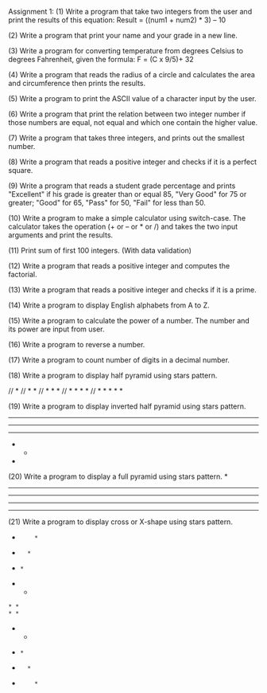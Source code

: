 
Assignment 1: 
(1) Write a program that take two integers from the user 
and print the results of this equation:
Result = ((num1 + num2) * 3) – 10

(2) Write a program that print your name and your grade 
in a new line.

(3) Write a program for converting temperature from 
degrees Celsius to degrees Fahrenheit,
given the formula:
F = (C x 9/5)+ 32

(4) Write a program that reads the radius of a circle and 
calculates the area and circumference then prints the 
results.

(5) Write a program to print the ASCII value of a character 
input by the user.

(6) Write a program that print the relation between two 
integer number if those numbers are equal, not equal and 
which one contain the higher value.

(7) Write a program that takes three integers, and prints 
out the smallest number.

(8) Write a program that reads a positive integer and 
checks if it is a perfect square.

(9) Write a program that reads a student grade percentage 
and prints "Excellent" if his grade is greater than or equal 
85, "Very Good" for 75 or greater; "Good" for 65, "Pass" 
for 50, "Fail" for less than 50.

(10) Write a program to make a simple calculator using 
switch-case. The calculator takes the operation 
(+ or – or * or /) and takes the two input arguments and 
print the results.

(11) Print sum of first 100 integers. (With data validation)

(12) Write a program that reads a positive integer and 
computes the factorial.

(13) Write a program that reads a positive integer and 
checks if it is a prime.

(14) Write a program to display English alphabets from A 
to Z.

(15) Write a program to calculate the power of a number.
The number and its power are input from user.

(16) Write a program to reverse a number.

(17) Write a program to count number of digits in a 
decimal number.

(18) Write a program to display half pyramid using stars 
pattern.

//   * 
//   * * 
//   * * * 
//   * * * * 
//   * * * * *

(19) Write a program to display inverted half pyramid using 
stars pattern.
* * * * * 
* * * * 
* * * 
* * 
*

(20) Write a program to display a full pyramid using stars
pattern.
    *
   ***
  *****
 *******
*********

(21) Write a program to display cross or X-shape using stars 
pattern.
*         *
 *       * 
  *     * 
   *   * 
    * * 
    * * 
   *   * 
  *     * 
 *       * 
*         *
